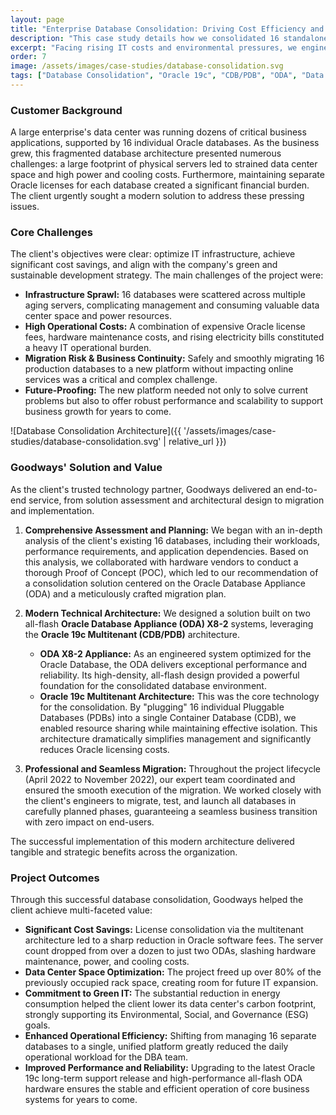 ```yaml
---
layout: page
title: "Enterprise Database Consolidation: Driving Cost Efficiency and Green IT with ODA X8-2 & Oracle 19c"
description: "This case study details how we consolidated 16 standalone Oracle databases onto two Oracle ODA X8-2 appliances using the Oracle 19c multitenant architecture, helping a client optimize data center space, reduce Oracle licensing costs, and lower carbon emissions."
excerpt: "Facing rising IT costs and environmental pressures, we engineered a comprehensive database consolidation. The project involved migrating 16 databases to two high-performance, all-flash ODA X8-2 appliances using Oracle 19c multitenant technology. This move optimized data center space, reduced the carbon footprint, slashed Oracle license fees, and established a modern, efficient, and green data platform."
order: 7
image: /assets/images/case-studies/database-consolidation.svg
tags: ["Database Consolidation", "Oracle 19c", "CDB/PDB", "ODA", "Data Center Optimization", "Cost Reduction", "Green IT", "Database Migration"]
---
```




### Customer Background

A large enterprise's data center was running dozens of critical business applications, supported by 16 individual Oracle databases. As the business grew, this fragmented database architecture presented numerous challenges: a large footprint of physical servers led to strained data center space and high power and cooling costs. Furthermore, maintaining separate Oracle licenses for each database created a significant financial burden. The client urgently sought a modern solution to address these pressing issues.

### Core Challenges

The client's objectives were clear: optimize IT infrastructure, achieve significant cost savings, and align with the company's green and sustainable development strategy. The main challenges of the project were:

- **Infrastructure Sprawl:** 16 databases were scattered across multiple aging servers, complicating management and consuming valuable data center space and power resources.
- **High Operational Costs:** A combination of expensive Oracle license fees, hardware maintenance costs, and rising electricity bills constituted a heavy IT operational burden.
- **Migration Risk & Business Continuity:** Safely and smoothly migrating 16 production databases to a new platform without impacting online services was a critical and complex challenge.
- **Future-Proofing:** The new platform needed not only to solve current problems but also to offer robust performance and scalability to support business growth for years to come.



![Database Consolidation Architecture]({{ '/assets/images/case-studies/database-consolidation.svg' | relative_url }})

### Goodways' Solution and Value

As the client's trusted technology partner, Goodways delivered an end-to-end service, from solution assessment and architectural design to migration and implementation.

1.  **Comprehensive Assessment and Planning:**
    We began with an in-depth analysis of the client's existing 16 databases, including their workloads, performance requirements, and application dependencies. Based on this analysis, we collaborated with hardware vendors to conduct a thorough Proof of Concept (POC), which led to our recommendation of a consolidation solution centered on the Oracle Database Appliance (ODA) and a meticulously crafted migration plan.

2.  **Modern Technical Architecture:**
    We designed a solution built on two all-flash **Oracle Database Appliance (ODA) X8-2** systems, leveraging the **Oracle 19c Multitenant (CDB/PDB)** architecture.
    - **ODA X8-2 Appliance:** As an engineered system optimized for the Oracle Database, the ODA delivers exceptional performance and reliability. Its high-density, all-flash design provided a powerful foundation for the consolidated database environment.
    - **Oracle 19c Multitenant Architecture:** This was the core technology for the consolidation. By "plugging" 16 individual Pluggable Databases (PDBs) into a single Container Database (CDB), we enabled resource sharing while maintaining effective isolation. This architecture dramatically simplifies management and significantly reduces Oracle licensing costs.

3.  **Professional and Seamless Migration:**
    Throughout the project lifecycle (April 2022 to November 2022), our expert team coordinated and ensured the smooth execution of the migration. We worked closely with the client's engineers to migrate, test, and launch all databases in carefully planned phases, guaranteeing a seamless business transition with zero impact on end-users.

The successful implementation of this modern architecture delivered tangible and strategic benefits across the organization.

### Project Outcomes

Through this successful database consolidation, Goodways helped the client achieve multi-faceted value:

- **Significant Cost Savings:** License consolidation via the multitenant architecture led to a sharp reduction in Oracle software fees. The server count dropped from over a dozen to just two ODAs, slashing hardware maintenance, power, and cooling costs.
- **Data Center Space Optimization:** The project freed up over 80% of the previously occupied rack space, creating room for future IT expansion.
- **Commitment to Green IT:** The substantial reduction in energy consumption helped the client lower its data center's carbon footprint, strongly supporting its Environmental, Social, and Governance (ESG) goals.
- **Enhanced Operational Efficiency:** Shifting from managing 16 separate databases to a single, unified platform greatly reduced the daily operational workload for the DBA team.
- **Improved Performance and Reliability:** Upgrading to the latest Oracle 19c long-term support release and high-performance all-flash ODA hardware ensures the stable and efficient operation of core business systems for years to come.
